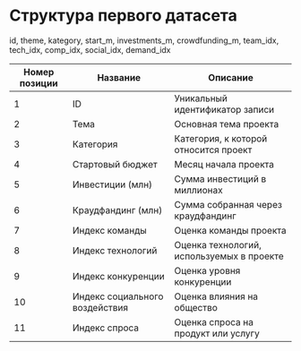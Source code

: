 # Структура первого датасета

id, theme, kategory, start_m, investments_m, crowdfunding_m,
team_idx, tech_idx, comp_idx, social_idx, demand_idx 

| **Номер позиции** | **Название**          | **Описание**                          |
|-------------------|-----------------------|---------------------------------------|
| 1                 | ID                    | Уникальный идентификатор записи       |
| 2                 | Тема                  | Основная тема проекта                 |
| 3                 | Категория             | Категория, к которой относится проект |
| 4                 | Стартовый бюджет       | Месяц начала проекта                  |
| 5                 | Инвестиции (млн)     | Сумма инвестиций в миллионах          |
| 6                 | Краудфандинг (млн)   | Сумма собранная через краудфандинг   |
| 7                 | Индекс команды        | Оценка команды проекта                |
| 8                 | Индекс технологий     | Оценка технологий, используемых в проекте |
| 9                 | Индекс конкуренции    | Оценка уровня конкуренции             |
| 10                | Индекс социального воздействия | Оценка влияния на общество      |
| 11                | Индекс спроса        | Оценка спроса на продукт или услугу  |
